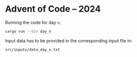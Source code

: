 # Advent of Code – 2024

Running the code for day `n`:

```bash
cargo run --bin day_n
```

Input data has to be provided in the corresponding input file in:

```
src/inputs/data_day_n.txt
```
